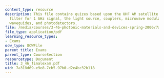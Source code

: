 ```yaml
---
content_type: resource
description: This file contains quizes based upon the UHF AM satellite radio, Bragg
  filter for 1 GHz signal, the light source, couplers, microwave modulator, strip/channel
  waveguides, and photodetectors.
file: /media/courses/3-46-photonic-materials-and-devices-spring-2006/7a318d69e9e87cb597b0d2e4bc32b118_3_46_finalexam.pdf
file_type: application/pdf
learning_resource_types:
- Exams
ocw_type: OCWFile
parent_title: Exams
parent_type: CourseSection
resourcetype: Document
title: 3_46_finalexam.pdf
uid: 7a318d69-e9e8-7cb5-97b0-d2e4bc32b118
---
```

